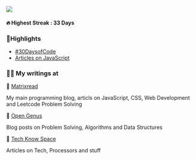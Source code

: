 <img align="center" src="https://raw.githubusercontent.com/abhiramready/AbhiramWrites/master/Images/AbhiramWrites.png"/>

#### 🔥 Highest Streak : 33 Days

### 🚀Highlights

- [#30DaysofCode](https://matrixread.com/30daysofcode/)
- [Articles on JavaScript](https://matrixread.com/javascript/)

### 👨‍🚀 My writings at

📍 [Matrixread](https://matrixread.com/author/abhi/)

My main programming blog, articls on JavaScript, CSS, Web Development and Leetcode Problem Solving 

📍 [ Open Genus](https://iq.opengenus.org/author/abhiram/)

Blog posts on Problem Solving, Algorithms and Data Structures

📍 [ Tech Know Space](https://techknowspace.wordpress.com/author/abhiramreddy31/)

Articles on Tech, Processors and stuff
